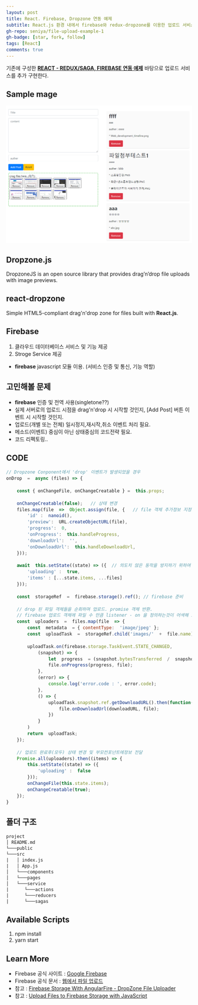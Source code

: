```yaml
---
layout: post
title: React. Firebase, Dropzone 연동 예제
subtitle: React.js 환경 내에서 firebase와 redux-dropzone를 이용한 업로드 서비스 구성
gh-repo: seniya/file-upload-example-1
gh-badge: [star, fork, follow]
tags: [React]
comments: true
---
```


기존에 구성한 **[REACT - REDUX/SAGA, FIREBASE 연동 예제](https://github.com/seniya/firebase-example-1)** 바탕으로 업로드 서비스를 추가 구현한다.

## Sample mage
![데모 화면](https://raw.githubusercontent.com/seniya/file-upload-example-1/master/src/assets/file-upload-example-1.PNG)


## Dropzone.js

DropzoneJS is an open source library that provides drag’n’drop file uploads with image previews.

## react-dropzone

Simple HTML5-compliant drag'n'drop zone for files built with **React.js**.

## Firebase

1. 클라우드 데이터베이스 서비스 및 기능 제공
2. Stroge Service 제공
- **firebase** javascript 모듈 이용. (서비스 인증 및 통신, 기능 역할)


## 고민해볼 문제

- **firebase** 인증 및 전역 사용(singletone??)
- 실제 서버로의 업로드 시점을 drag'n'drop 시 시작할 것인지, [Add Post] 버튼 이벤트 시 시작할 것인지.
- 업로드(개별 또는 전체) 일시정지,재시작,취소 이벤트 처리 필요.
- 메소드(이벤트) 중심이 아닌 상태중심의 코드전략 필요.
- 코드 리펙토링..


## CODE
```javascript
// Dropzone Conponent에서 'drop' 이벤트가 발생되었을 경우
onDrop  =  async (files) => {

	const { onChangeFile, onChangeCreatable } =  this.props;
	
	onChangeCreatable(false);	// 상태 변경
	files.map(file  =>  Object.assign(file, {	// file 객체 추가정보 지정
		'id' :  nanoid(),
		'preview':  URL.createObjectURL(file),
		'progress':  0,
		'onProgress':  this.handleProgress,
		'downloadUrl':  '',
		'onDownloadUrl':  this.handleDownloadUrl,
	}));

	await  this.setState((state) => ({	// 의도치 않은 동작을 방지하기 위하여 동기기법 사용.
		'uploading' :  true,
		'items' : [...state.items, ...files]
	}));  

	const  storageRef  =  firebase.storage().ref();	// firebase 준비
	
	// drop 된 파일 객체들을 순회하며 업로드. promise 객체 반환.
	// firebase 업로드 객체에 파일 수 만큼 listener - on 을 정의하는것이 어색해 보임	
	const  uploaders  =  files.map(file  => {	
		const  metadata  = { contentType:  'image/jpeg' };
		const  uploadTask  =  storageRef.child('images/'  +  file.name).put(file, metadata); 

		uploadTask.on(firebase.storage.TaskEvent.STATE_CHANGED,
			(snapshot) => {
				let  progress  = (snapshot.bytesTransferred  /  snapshot.totalBytes) *  100;
				file.onProgress(progress, file);
			},
			(error) => {
				console.log('error.code : ', error.code);
			},
			() => {
				uploadTask.snapshot.ref.getDownloadURL().then(function(downloadURL) {
					file.onDownloadUrl(downloadURL, file);
				})
			}
		)
		return  uploadTask;
	});

	// 업로드 완료후(모두) 상태 변경 및 부모컨포넌트에정보 전달
	Promise.all(uploaders).then((items) => {
		this.setState((state) => ({
			'uploading' :  false
		}));
		onChangeFile(this.state.items);
		onChangeCreatable(true);
	});
}
```


## 폴더 구조
```
project
│ README.md
└───public 
└───src
|   │ index.js
|   │ App.js
│   └───components
│   └───pages
│   └───service
|      └───actions
|      └───reducers
|      └───sagas
```


## Available Scripts

1. npm install
2. yarn start


## Learn More
- Firebase 공식 사이트 : [Google Firebase](https://console.firebase.google.com/)
- Firebase 공식 문서  : [웹에서 파일 업로드](https://firebase.google.com/docs/storage/web/upload-files?hl=ko)
- 참고 : [Firebase Storage With AngularFire - DropZone File Uploader](https://angularfirebase.com/lessons/firebase-storage-with-angularfire-dropzone-file-uploader/)
- 참고 : [Upload Files to Firebase Storage with JavaScript](https://time2hack.com/2017/10/upload-files-to-firebase-storage-with-javascript/)